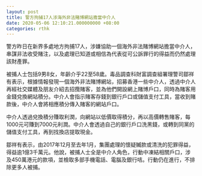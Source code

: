 ```yaml
---
layout: post
title: 警方拘捕17人涉海外非法賭博網站擔當中介人
date: 2020-05-06 12:10:21.000000000 +08:00
categories: rthk
---
```


警方昨日在新界多處地方拘捕17人，涉嫌協助一個海外非法賭博網站擔當中介人，串謀非法收受賭注，以及處理已知道或相信為代表從可公訴罪行的得益而仍然處理該財產罪。

被捕人士包括9男8女，年齡介乎22至58歲。毒品調查科財富調查組署理警司鄒祥有表示，根據情報發現一個海外非法賭博網站，招募香港一些中介人，透過中介人再經社交媒體及朋友介紹去招攬賭客，並為他們開設網上賭博戶口，同時為賭客用金錢兌換網站積分。中介人會指示賭客存錢到銀行戶口或儲值支付工具，當收到賭款後，中介人會將相應積分傳入賭客的網站戶口。

中介人透過兌換積分賺取利潤，向網站以低價取得積分，再以高價轉售賭客，每1000元可賺到7000元利潤。中介人會透過自己的銀行戶口洗黑錢，或轉到同黨的儲值支付工具，再到找換店提取現金。

鄒祥有表示，由2017年12月至去年1月，集團處理的懷疑贓款或清洗的犯罪得益，得益逾1億3千萬元。他說，被捕人士全是中介人角色，行動中凍結相關戶口，涉及450萬港元的款項，並檢取多部手機電話、電腦及銀行咭。行動仍在進行，不排除更多人被捕。
